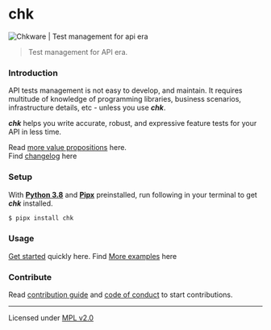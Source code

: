 # chk

![Chkware | Test management for api era](https://raw.githubusercontent.com/wiki/chkware/cli/github-readme-01.png)

> Test management for API era.

### Introduction

API tests management is not easy to develop, and maintain. It requires multitude of knowledge of programming libraries, business scenarios, infrastructure details, etc - unless you use ***chk***.

***chk*** helps you write accurate, robust, and expressive feature tests for your API in less time.
 
Read [more value propositions](wiki/1.-Introduction) here. <br>
Find [changelog](https://github.com/chkware/cli/wiki/7.-Changelog) here

### Setup

With [**Python 3.8**](https://www.python.org/downloads/) and [**Pipx**](https://pypa.github.io/pipx/installation/#install-pipx) preinstalled, run following in your terminal to get ***chk*** installed.

```bash
$ pipx install chk
```

### Usage

[Get started](https://github.com/chkware/cli/wiki/3.-Quick-start) quickly here.
Find [More examples](https://github.com/chkware/cli/wiki/4.-More-examples) here


### Contribute

Read [contribution guide](https://github.com/chkware/cli/wiki/6.-Contributing) and [code of conduct](https://github.com/chkware/cli/wiki/5.-Code-of-conduct) to start contributions.

---
Licensed under [MPL v2.0](https://www.mozilla.org/en-US/MPL/2.0/)
